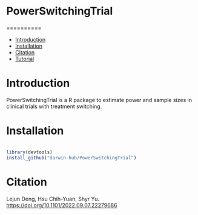 # PowerSwitchingTrial
==========
* [Introduction](#introduction)
* [Installation](#installation)
* [Citation](#citation)
* [Tutorial](#tutorial)

<a name="introduction"/>

# Introduction

PowerSwitchingTrial is a R package to estimate power and sample sizes in clinical trials with treatment switching.

<a name="installation"/>

# Installation

```R

library(devtools)
install_github("darwin-hub/PowerSwitchingTrial")
```


<a name="citation"/>

# Citation

 Lejun Deng, Hsu Chih-Yuan, Shyr Yu. https://doi.org/10.1101/2022.09.07.22279686
 

<a name="tutoral"/>
